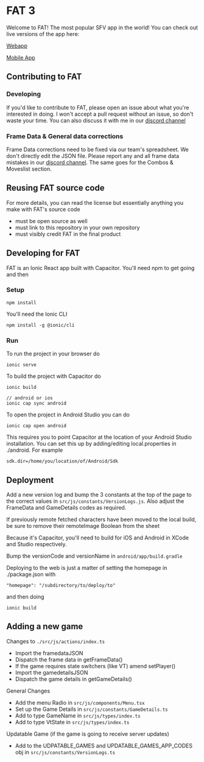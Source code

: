 # FAT 3
Welcome to FAT! The most popular SFV app in the world! You can check out live versions of the app here:

[Webapp](https://fullmeter.com/fatonline)

[Mobile App](https://fullmeter.com/fat)
  
## Contributing to FAT

### Developing
If you'd like to contribute to FAT, please open an issue about what you're interested in doing. I won't accept a pull request without an issue, so don't waste your time. You can also discuss it with me in our [discord channel](https://discord.gg/BfrCaHKU5J)

### Frame Data & General data corrections
Frame Data corrections need to be fixed via our team's spreadsheet. We don't directly edit the JSON file. Please report any and all frame data mistakes in our [discord channel](https://discord.gg/9BK8hHS). The same goes for the Combos & Moveslist section.

## Reusing FAT source code
For more details, you can read the license but essentially anything you make with FAT's source code
- must be open source as well
- must link to this repository in your own repository
- must visibly credit FAT in the final product 

## Developing for FAT
FAT is an Ionic React app built with Capacitor. You'll need npm to get going and then

### Setup
```
npm install
```
You'll need the Ionic CLI
```
npm install -g @ionic/cli
```

### Run
To run the project in your browser do
```
ionic serve
```
To build the project with Capacitor do
```
ionic build

// android or ios
ionic cap sync android
```
To open the project in Android Studio you can do
```
ionic cap open android
```
This requires you to point Capacitor at the location of your Android Studio installation. You can set this up by adding/editing local.properties in ./android. For example
```
sdk.dir=/home/you/location/of/Android/Sdk
```

## Deployment
Add a new version log and bump the 3 constants at the top of the page to the correct values in ```src/js/constants/VersionLogs.js```. Also adjust the FrameData and GameDetails codes as required.

If previously remote fetched characters have been moved to the local build, be sure to remove their remoteImage Boolean from the sheet

Because it's Capacitor, you'll need to build for iOS and Android in XCode and Studio respectively.

Bump the versionCode and versionName in ```android/app/build.gradle```

Deploying to the web is just a matter of setting the homepage in ./package.json with
```
"homepage": "/subdirectory/to/deploy/to"
```
and then doing
```
ionic build
```
## Adding a new game

Changes to `./src/js/actions/index.ts` 
- Import the framedataJSON
- Dispatch the frame data in getFrameData()
- If the game requires state switchers (like VT) amend setPlayer()
- Import the gamedetailsJSON
- Dispatch the game details in getGameDetails()

General Changes
- Add the menu Radio in `src/js/components/Menu.tsx`
- Set up the Game Details in `src/js/constants/GameDetails.ts`
- Add to type GameName in `src/js/types/index.ts`
- Add to type VtState in `src/js/types/index.ts`

Updatable Game (if the game is going to receive server updates)
- Add to the UDPATABLE_GAMES and UPDATABLE_GAMES_APP_CODES obj in `src/js/constants/VersionLogs.ts`

